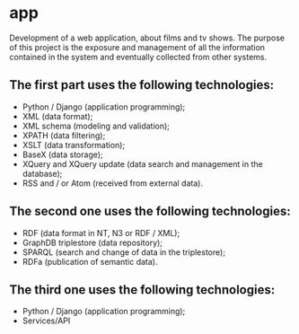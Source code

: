 # app
Development of a web application, about films and tv shows. The purpose of this project is the exposure and management of all the information contained in the system and eventually collected from other systems.

## The first part uses the following technologies:
  - Python / Django (application programming);
  - XML (data format);
  - XML schema (modeling and validation);
  - XPATH (data filtering);
  - XSLT (data transformation);
  - BaseX (data storage);
  - XQuery and XQuery update (data search and management in the database);
  - RSS and / or Atom (received from external data).

## The second one uses the following technologies:
  
  - RDF (data format in NT, N3 or RDF / XML);
  - GraphDB triplestore (data repository);
  - SPARQL (search and change of data in the triplestore);
  - RDFa (publication of semantic data).

## The third one uses the following technologies:
  - Python / Django (application programming);
  - Services/API 
